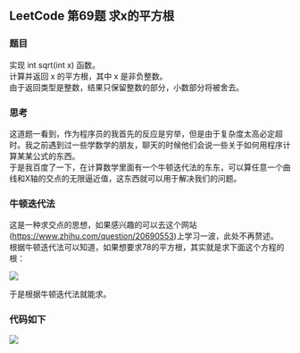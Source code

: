 ## LeetCode 第69题 求x的平方根

### 题目
实现 int sqrt(int x) 函数。  
计算并返回 x 的平方根，其中 x 是非负整数。  
由于返回类型是整数，结果只保留整数的部分，小数部分将被舍去。  

### 思考
这道题一看到，作为程序员的我首先的反应是穷举，但是由于复杂度太高必定超时。我之前遇到过一些学数学的朋友，聊天的时候他们会说一些关于如何用程序计算某某公式的东西。  
于是我百度了一下，在计算数学里面有一个牛顿迭代法的东东，可以算任意一个曲线和X轴的交点的无限逼近值，这东西就可以用于解决我们的问题。

### 牛顿迭代法
这是一种求交点的思想，如果感兴趣的可以去这个网站(https://www.zhihu.com/question/20690553)上学习一波，此处不再赘述。  
根据牛顿迭代法可以知道，如果想要求78的平方根，其实就是求下面这个方程的根：

![](https://swapp-images.oss-cn-hangzhou.aliyuncs.com/user-head-img/20171002/00642d519b0915066968ee1456bc2d9aa.png)

于是根据牛顿迭代法就能求。

### 代码如下
![](https://swapp-images.oss-cn-hangzhou.aliyuncs.com/user-head-img/20170801/20170801%3A018caacc013fa75dc54acafefe8acfd00.png)
